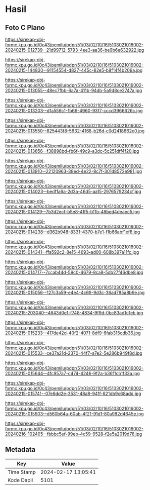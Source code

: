 # Hasil

## Foto C Plano

https://sirekap-obj-formc.kpu.go.id/0c43/pemilu/pdpr/51/03/02/10/16/5103021016002-20240215-012739--21d99712-5793-4ee3-aa36-be9b6e632922.jpg

https://sirekap-obj-formc.kpu.go.id/0c43/pemilu/pdpr/51/03/02/10/16/5103021016002-20240215-144830--91154554-d827-445c-82e5-b8f14f4b209a.jpg

https://sirekap-obj-formc.kpu.go.id/0c43/pemilu/pdpr/51/03/02/10/16/5103021016002-20240215-013055--48ec7fbb-6a7a-411b-94db-5a9d8ce2747a.jpg

https://sirekap-obj-formc.kpu.go.id/0c43/pemilu/pdpr/51/03/02/10/16/5103021016002-20240215-013203--d1a556c1-1b69-4960-93f7-cccd3966626c.jpg

https://sirekap-obj-formc.kpu.go.id/0c43/pemilu/pdpr/51/03/02/10/16/5103021016002-20240215-013550--825443f8-5632-4168-b26d-c0d2418662e0.jpg

https://sirekap-obj-formc.kpu.go.id/0c43/pemilu/pdpr/51/03/02/10/16/5103021016002-20240215-013656--f38898bd-fb6f-49c9-a3dc-5c251dff4f20.jpg

https://sirekap-obj-formc.kpu.go.id/0c43/pemilu/pdpr/51/03/02/10/16/5103021016002-20240215-013910--22120963-38ed-4e22-8c7f-301d8572e981.jpg

https://sirekap-obj-formc.kpu.go.id/0c43/pemilu/pdpr/51/03/02/10/16/5103021016002-20240215-014023--bedf1a6a-2d3a-46d5-aa15-2976579234cf.jpg

https://sirekap-obj-formc.kpu.go.id/0c43/pemilu/pdpr/51/03/02/10/16/5103021016002-20240215-014129--7b3d2ecf-b5e8-4ff5-b11b-48bed4deaec5.jpg

https://sirekap-obj-formc.kpu.go.id/0c43/pemilu/pdpr/51/03/02/10/16/5103021016002-20240215-014238--d362b948-8331-4370-b7e1-f1b66abf1ef8.jpg

https://sirekap-obj-formc.kpu.go.id/0c43/pemilu/pdpr/51/03/02/10/16/5103021016002-20240215-014341--ffa592c2-8e15-4693-ad00-608b397a11fc.jpg

https://sirekap-obj-formc.kpu.go.id/0c43/pemilu/pdpr/51/03/02/10/16/5103021016002-20240215-014717--7ccab44d-59c0-4679-8ca8-5db27f46dbe8.jpg

https://sirekap-obj-formc.kpu.go.id/0c43/pemilu/pdpr/51/03/02/10/16/5103021016002-20240215-015056--127c3a59-e4e4-4c69-9d3c-36ad785a8b9e.jpg

https://sirekap-obj-formc.kpu.go.id/0c43/pemilu/pdpr/51/03/02/10/16/5103021016002-20240215-203040--4643d0e1-f748-4834-9f9d-0bc83ad1c1eb.jpg

https://sirekap-obj-formc.kpu.go.id/0c43/pemilu/pdpr/51/03/02/10/16/5103021016002-20240215-015233--417de42d-40f2-4071-8df9-6fab315cdb36.jpg

https://sirekap-obj-formc.kpu.go.id/0c43/pemilu/pdpr/51/03/02/10/16/5103021016002-20240215-015533--ce37a21d-2370-44f7-a7e2-5e286b949f8d.jpg

https://sirekap-obj-formc.kpu.go.id/0c43/pemilu/pdpr/51/03/02/10/16/5103021016002-20240215-015644--4fc957a7-c474-4246-9f2a-b36f1cb1f33a.jpg

https://sirekap-obj-formc.kpu.go.id/0c43/pemilu/pdpr/51/03/02/10/16/5103021016002-20240215-015741--07e6dd2e-3531-48a8-941f-621db9c68add.jpg

https://sirekap-obj-formc.kpu.go.id/0c43/pemilu/pdpr/51/03/02/10/16/5103021016002-20240215-015903--d560b64a-60ab-4f21-91d1-80a982d4645e.jpg

https://sirekap-obj-formc.kpu.go.id/0c43/pemilu/pdpr/51/03/02/10/16/5103021016002-20240216-102405--fbbbc5ef-99eb-4c59-9528-f2e5a2019d76.jpg


## Metadata

| Key        | Value               |
| ---------- | ------------------- |
| Time Stamp | 2024-02-17 13:05:41 |
| Kode Dapil | 5101                |



